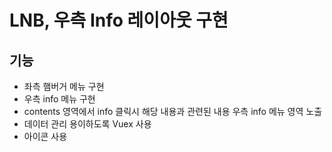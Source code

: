 # LNB, 우측 Info 레이아웃 구현
## 기능 
- 좌측 햄버거 메뉴 구현                  
- 우측 info 메뉴 구현                  
- contents 영역에서 info 클릭시 해당 내용과 관련된 내용 우측 info 메뉴 영역 노출               
- 데이터 관리 용이하도록 Vuex 사용                  
- 아이콘 사용                            
                             
